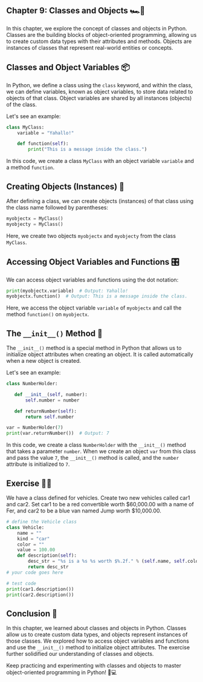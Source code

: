 ## Chapter 9: Classes and Objects 🏎️🧱

In this chapter, we explore the concept of classes and objects in Python. Classes are the building blocks of object-oriented programming, allowing us to create custom data types with their attributes and methods. Objects are instances of classes that represent real-world entities or concepts.

## Classes and Object Variables 📦

In Python, we define a class using the `class` keyword, and within the class, we can define variables, known as object variables, to store data related to objects of that class. Object variables are shared by all instances (objects) of the class.

Let's see an example:

```python
class MyClass:
    variable = "Yahallo!"

    def function(self):
        print("This is a message inside the class.")
```

In this code, we create a class `MyClass` with an object variable `variable` and a method `function`.

## Creating Objects (Instances) 🧱

After defining a class, we can create objects (instances) of that class using the class name followed by parentheses:

```python
myobjectx = MyClass()
myobjecty = MyClass()
```

Here, we create two objects `myobjectx` and `myobjecty` from the class `MyClass`.

## Accessing Object Variables and Functions 🎛️

We can access object variables and functions using the dot notation:

```python
print(myobjectx.variable)  # Output: Yahallo!
myobjectx.function()  # Output: This is a message inside the class.
```

Here, we access the object variable `variable` of `myobjectx` and call the method `function()` on `myobjectx`.

## The `__init__()` Method 🚀

The `__init__()` method is a special method in Python that allows us to initialize object attributes when creating an object. It is called automatically when a new object is created.

Let's see an example:

```python
class NumberHolder:

   def __init__(self, number):
       self.number = number

   def returnNumber(self):
       return self.number

var = NumberHolder(7)
print(var.returnNumber())  # Output: 7
```

In this code, we create a class `NumberHolder` with the `__init__()` method that takes a parameter `number`. When we create an object `var` from this class and pass the value `7`, the `__init__()` method is called, and the `number` attribute is initialized to `7`.

## Exercise 🏋️‍♂️

We have a class defined for vehicles. Create two new vehicles called car1 and car2. Set car1 to be a red convertible worth $60,000.00 with a name of Fer, and car2 to be a blue van named Jump worth $10,000.00.

```python
# define the Vehicle class
class Vehicle:
    name = ""
    kind = "car"
    color = ""
    value = 100.00
    def description(self):
        desc_str = "%s is a %s %s worth $%.2f." % (self.name, self.color, self.kind, self.value)
        return desc_str
# your code goes here

# test code
print(car1.description())
print(car2.description())
```

## Conclusion 🎉

In this chapter, we learned about classes and objects in Python. Classes allow us to create custom data types, and objects represent instances of those classes. We explored how to access object variables and functions and use the `__init__()` method to initialize object attributes. The exercise further solidified our understanding of classes and objects.

Keep practicing and experimenting with classes and objects to master object-oriented programming in Python! 🐍💻
